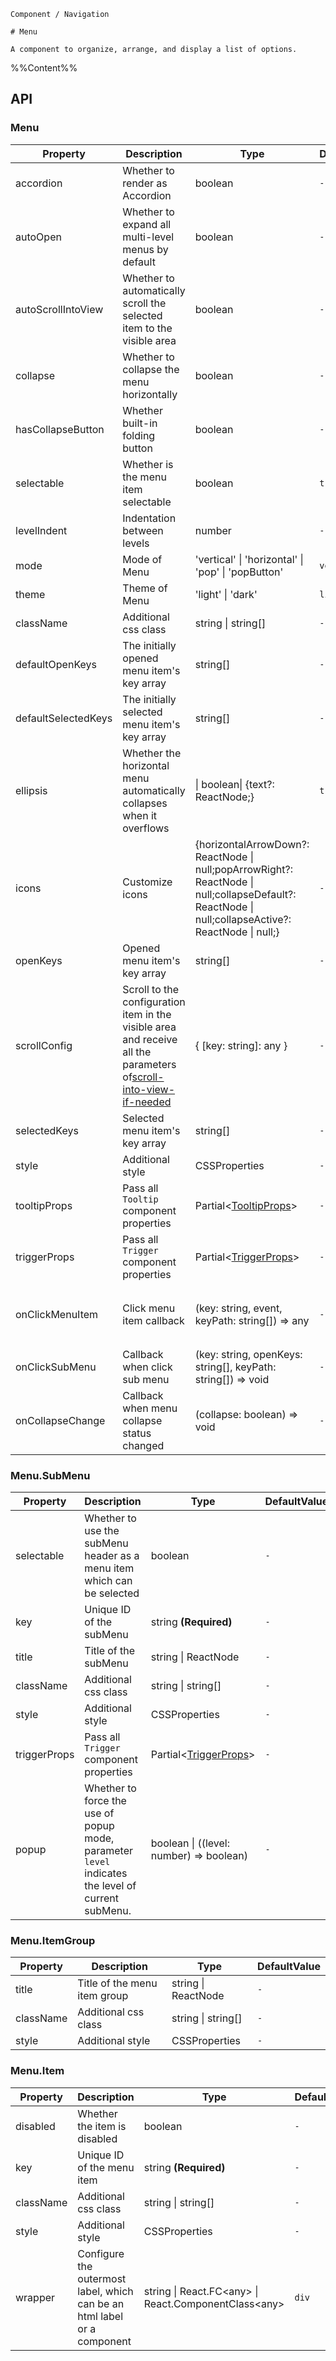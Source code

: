 `````
Component / Navigation

# Menu

A component to organize, arrange, and display a list of options.
`````

%%Content%%

## API

### Menu

|Property|Description|Type|DefaultValue|Version|
|---|---|---|---|---|
|accordion|Whether to render as Accordion|boolean |`-`|-|
|autoOpen|Whether to expand all multi-level menus by default|boolean |`-`|-|
|autoScrollIntoView|Whether to automatically scroll the selected item to the visible area|boolean |`-`|-|
|collapse|Whether to collapse the menu horizontally|boolean |`-`|-|
|hasCollapseButton|Whether built-in folding button|boolean |`-`|-|
|selectable|Whether is the menu item selectable|boolean |`true`|-|
|levelIndent|Indentation between levels|number |`-`|-|
|mode|Mode of Menu|'vertical' \| 'horizontal' \| 'pop' \| 'popButton' |`vertical`|-|
|theme|Theme of Menu|'light' \| 'dark' |`light`|-|
|className|Additional css class|string \| string[] |`-`|-|
|defaultOpenKeys|The initially opened menu item's key array|string[] |`-`|-|
|defaultSelectedKeys|The initially selected menu item's key array|string[] |`-`|-|
|ellipsis|Whether the horizontal menu automatically collapses when it overflows|\| boolean\| {text?: ReactNode;} |`true`|2.24.0|
|icons|Customize icons|{horizontalArrowDown?: ReactNode \| null;popArrowRight?: ReactNode \| null;collapseDefault?: ReactNode \| null;collapseActive?: ReactNode \| null;} |`-`|-|
|openKeys|Opened menu item's key array|string[] |`-`|-|
|scrollConfig|Scroll to the configuration item in the visible area and receive all the parameters of[scroll-into-view-if-needed](https://github.com/stipsan/scroll-into-view-if-needed)|{ [key: string]: any } |`-`|-|
|selectedKeys|Selected menu item's key array|string[] |`-`|-|
|style|Additional style|CSSProperties |`-`|-|
|tooltipProps|Pass all `Tooltip` component properties|Partial&lt;[TooltipProps](tooltip#tooltip)&gt; |`-`|-|
|triggerProps|Pass all `Trigger` component properties|Partial&lt;[TriggerProps](trigger#trigger)&gt; |`-`|-|
|onClickMenuItem|Click menu item callback|(key: string, event, keyPath: string[]) => any |`-`|`event` in 2.15.0, `keyPath` in 2.19.0|
|onClickSubMenu|Callback when click sub menu|(key: string, openKeys: string[], keyPath: string[]) => void |`-`|`keyPath` in 2.19.0|
|onCollapseChange|Callback when menu collapse status changed|(collapse: boolean) => void |`-`|-|

### Menu.SubMenu

|Property|Description|Type|DefaultValue|Version|
|---|---|---|---|---|
|selectable|Whether to use the subMenu header as a menu item which can be selected|boolean |`-`|-|
|key|Unique ID of the subMenu|string  **(Required)**|`-`|-|
|title|Title of the subMenu|string \| ReactNode |`-`|-|
|className|Additional css class|string \| string[] |`-`|-|
|style|Additional style|CSSProperties |`-`|-|
|triggerProps|Pass all `Trigger` component properties|Partial&lt;[TriggerProps](trigger#trigger)&gt; |`-`|2.19.0|
|popup|Whether to force the use of popup mode, parameter `level` indicates the level of current subMenu.|boolean \| ((level: number) => boolean) |`-`|2.8.0|

### Menu.ItemGroup

|Property|Description|Type|DefaultValue|
|---|---|---|---|
|title|Title of the menu item group|string \| ReactNode |`-`|
|className|Additional css class|string \| string[] |`-`|
|style|Additional style|CSSProperties |`-`|

### Menu.Item

|Property|Description|Type|DefaultValue|Version|
|---|---|---|---|---|
|disabled|Whether the item is disabled|boolean |`-`|-|
|key|Unique ID of the menu item|string  **(Required)**|`-`|-|
|className|Additional css class|string \| string[] |`-`|-|
|style|Additional style|CSSProperties |`-`|-|
|wrapper|Configure the outermost label, which can be an html label or a component|string \| React.FC&lt;any&gt; \| React.ComponentClass&lt;any&gt; |`div`|2.16.0|
